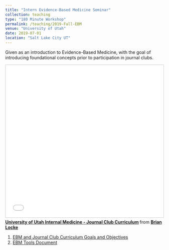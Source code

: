 ```yaml
---
title: "Intern Evidence-Based Medicine Seminar"
collection: teaching
type: "180 Minute Workshop"
permalink: /teaching/2019-Fall-EBM
venue: "University of Utah"
date: 2019-07-01
location: "Salt Lake City UT"
---
```

Given as an introduction to Evidence-Based Medicine, with the goal of introducing foundational concepts prior to participation in journal clubs.

<iframe src="//www.slideshare.net/slideshow/embed_code/key/LVtMu7A5gSqnyb" width="595" height="485" frameborder="0" marginwidth="0" marginheight="0" scrolling="no" style="border:1px solid #CCC; border-width:1px; margin-bottom:5px; max-width: 100%;" allowfullscreen> </iframe> <div style="margin-bottom:5px"> <strong> <a href="//www.slideshare.net/BrianLocke9/university-of-utah-internal-medicine-journal-club-curriculum" title="University of Utah Internal Medicine - Journal Club Curriculum" target="_blank">University of Utah Internal Medicine - Journal Club Curriculum</a> </strong> from <strong><a href="https://www.slideshare.net/BrianLocke9" target="_blank">Brian Locke </a></strong> </div>

1. [EBM and Journal Club Curriculum Goals and Objectives](https://reblocke.github.io/files/EBM/EBM_and_JC_Curriculum_Overview.docx)
2. [EBM Tools Document](https://reblocke.github.io/files/EBM/EBM_Seminar_Tools.docx)
